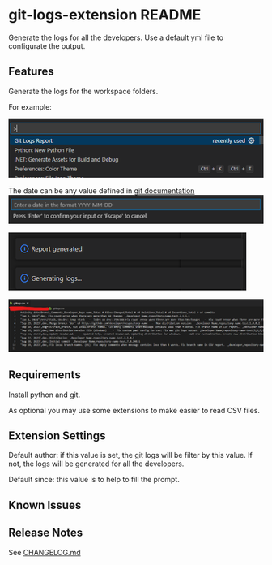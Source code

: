 # git-logs-extension README

Generate the logs for all the developers. Use a default yml file to configurate the output.

## Features

Generate the logs for the workspace folders.

For example:

![command](https://github.com/masicx/vs-git-logs-extension/raw/master/assets/image.png)

The date can be any value defined in [git documentation](https://git-scm.com/docs/git-log#Documentation/git-log.txt---sinceltdategt)
![date where it is going to start](https://github.com/masicx/vs-git-logs-extension/raw/master/assets/image2.png)

![alt text](https://github.com/masicx/vs-git-logs-extension/raw/master/assets/image3.png)

![alt text](https://github.com/masicx/vs-git-logs-extension/raw/master/assets/image4.png)

## Requirements

Install python and git.

As optional you may use some extensions to make easier to read CSV files.

## Extension Settings

Default author: if this value is set, the git logs will be filter by this value. If not, the logs will be generated for all the developers.

Default since: this value is to help to fill the prompt.

## Known Issues



## Release Notes

See [CHANGELOG.md](CHANGELOG.md)
